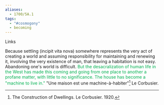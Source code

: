 ```yaml
---
aliases:
  - 1700/5A.1
tags:
  - "#cosmogony"
  - becoming
---
```

Links

Because settling (incipit vita nova) somewhere represents the very act of creating a world and assuming responsibility for maintaining and renewing it, involving the very existence of man, that leaving a habitation is not easy. Abandoning one's world is difficult. 
<font color="#00b050">But the desacralization of human life in the West has made this coming and going from one place to another a profane matter, with little to no significance. The house has become a "machine to live in."</font> 
"Une maison est une machine-à-habiter"[^1] Le Corbusier. 

[^1]: The Construction of Dwellings. Le Corbusier. 1920. 
